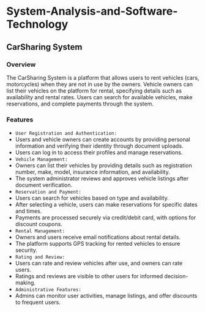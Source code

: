 # System-Analysis-and-Software-Technology
## CarSharing System
### Overview
The CarSharing System is a platform that allows users to rent vehicles (cars, motorcycles) when they are not in use by the owners. Vehicle owners can list their vehicles on the platform for rental, specifying details such as availability and rental rates. Users can search for available vehicles, make reservations, and complete payments through the system.

### Features
- `User Registration and Authentication:`
- Users and vehicle owners can create accounts by providing personal information and verifying their identity through document uploads.
- Users can log in to access their profiles and manage reservations.
- `Vehicle Management:`
- Owners can list their vehicles by providing details such as registration number, make, model, insurance information, and availability.
- The system administrator reviews and approves vehicle listings after document verification.
- `Reservation and Payment:`
- Users can search for vehicles based on type and availability.
- After selecting a vehicle, users can make reservations for specific dates and times.
- Payments are processed securely via credit/debit card, with options for discount coupons.
- `Rental Management:`
- Owners and users receive email notifications about rental details.
- The platform supports GPS tracking for rented vehicles to ensure security.
- `Rating and Review:`
- Users can rate and review vehicles after use, and owners can rate users.
- Ratings and reviews are visible to other users for informed decision-making.
- `Administrative Features:`
- Admins can monitor user activities, manage listings, and offer discounts to frequent users.
